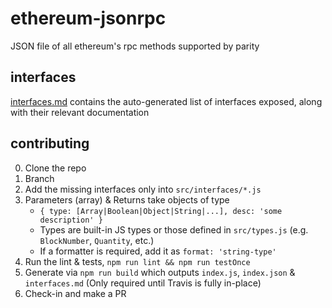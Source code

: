 # ethereum-jsonrpc

JSON file of all ethereum's rpc methods supported by parity

## interfaces

[interfaces.md](release/interfaces.md) contains the auto-generated list of interfaces exposed, along with their relevant documentation

## contributing

0. Clone the repo
0. Branch
0. Add the missing interfaces only into `src/interfaces/*.js`
0. Parameters (array) & Returns take objects of type
    - `{ type: [Array|Boolean|Object|String|...], desc: 'some description' }`
    - Types are built-in JS types or those defined in `src/types.js` (e.g. `BlockNumber`, `Quantity`, etc.)
    - If a formatter is required, add it as `format: 'string-type'`
0. Run the lint & tests, `npm run lint && npm run testOnce`
0. Generate via `npm run build` which outputs `index.js`, `index.json` & `interfaces.md` (Only required until Travis is fully in-place)
0. Check-in and make a PR
